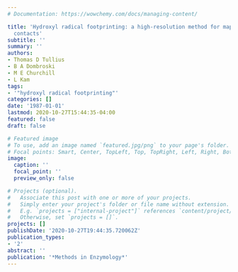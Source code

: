 ```yaml
---
# Documentation: https://wowchemy.com/docs/managing-content/

title: 'Hydroxyl radical footprinting: a high-resolution method for mapping protein-DNA
  contacts'
subtitle: ''
summary: ''
authors:
- Thomas D Tullius
- B A Dombroski
- M E Churchill
- L Kam
tags:
- '"hydroxyl radical footprinting"'
categories: []
date: '1987-01-01'
lastmod: 2020-10-27T15:44:35-04:00
featured: false
draft: false

# Featured image
# To use, add an image named `featured.jpg/png` to your page's folder.
# Focal points: Smart, Center, TopLeft, Top, TopRight, Left, Right, BottomLeft, Bottom, BottomRight.
image:
  caption: ''
  focal_point: ''
  preview_only: false

# Projects (optional).
#   Associate this post with one or more of your projects.
#   Simply enter your project's folder or file name without extension.
#   E.g. `projects = ["internal-project"]` references `content/project/deep-learning/index.md`.
#   Otherwise, set `projects = []`.
projects: []
publishDate: '2020-10-27T19:44:35.720062Z'
publication_types:
- '2'
abstract: ''
publication: '*Methods in Enzymology*'
---
```

